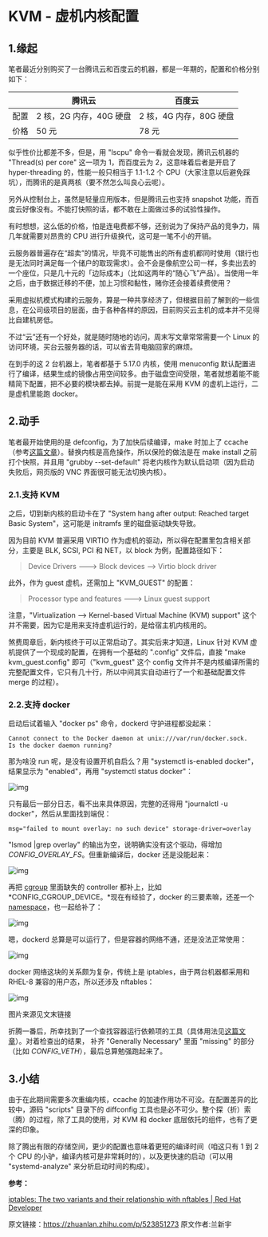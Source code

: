 # KVM - 虚机内核配置

## 1.缘起

笔者最近分别购买了一台腾讯云和百度云的机器，都是一年期的，配置和价格分别如下：

|      | 腾讯云                  | 百度云                  |
| ---- | ----------------------- | ----------------------- |
| 配置 | 2 核，2G 内存，40G 硬盘 | 2 核，4G 内存，80G 硬盘 |
| 价格 | 50 元                   | 78 元                   |

似乎性价比都差不多，但是，用 "lscpu" 命令一看就会发现，腾讯云机器的 "Thread(s) per core" 这一项为 1，而百度云为 2，这意味着后者是开启了 hyper-threading 的，性能一般只相当于 1.1-1.2 个 CPU（大家注意以后避免踩坑），而腾讯的是真两核（要不然怎么叫良心云呢）。

另外从控制台上，虽然是轻量应用版本，但是腾讯云也支持 snapshot 功能，而百度云好像没有。不能打快照的话，都不敢在上面做过多的试验性操作。

有时想想，这么低的价格，怕是连电费都不够，还别说为了保持产品的竞争力，隔几年就需要对昂贵的 CPU 进行升级换代，这可是一笔不小的开销。

云服务器普遍存在“超卖”的情况，毕竟不可能售出的所有虚机都同时使用（银行也是无法同时满足每一个储户的取现需求）。会不会是像航空公司一样，多卖出去的一个座位，只是几十元的「边际成本」（比如这两年的“随心飞”产品）。当使用一年之后，由于数据迁移的不便，加上习惯和黏性，赌你还会接着续费使用？

采用虚拟机模式构建的云服务，算是一种共享经济了，但根据目前了解到的一些信息，在公司级项目的层面，由于各种各样的原因，目前购买云主机的成本并不见得比自建机房低。

不过“云”还有一个好处，就是随时随地的访问，周末写文章常常需要一个 Linux 的访问环境，买台云服务器的话，可以省去背电脑回家的麻烦。

在到手的这 2 台机器上，笔者都基于 5.17.0 内核，使用 menuconfig 默认配置进行了编译，结果生成的镜像占用空间较多。由于磁盘空间受限，笔者就想着能不能精简下配置，把不必要的模块都去掉。前提一是能在采用 KVM 的虚机上运行，二是虚机里能跑 docker。

## 2.动手

笔者最开始使用的是 defconfig，为了加快后续编译，make 时加上了 ccache（参考[这篇文章](https://link.zhihu.com/?target=http%3A//nickdesaulniers.github.io/blog/2018/06/02/speeding-up-linux-kernel-builds-with-ccache/)）。替换内核是高危操作，所以保险的做法是在 make install 之前打个快照，并且用 "grubby --set-default" 将老内核作为默认启动项（因为启动失败后，网页版的 VNC 界面很可能无法切换内核）。

### 2.1.支持 KVM

之后，切到新内核的启动卡在了 "System hang after output: Reached target Basic System"，这可能是 initramfs 里的磁盘驱动缺失导致。

因为目前 KVM 普遍采用 VIRTIO 作为虚机的驱动，所以得在配置里包含相关部分，主要是 BLK, SCSI, PCI 和 NET，以 block 为例，配置路径如下：

> Device Drivers ---> Block devices --> Virtio block driver

此外，作为 guest 虚机，还需加上 "KVM_GUEST" 的配置：

> Processor type and features ---> Linux guest support

注意，"Virtualization --> Kernel-based Virtual Machine (KVM) support" 这个并不需要，因为它是用来支持虚机运行的，是给宿主机内核用的。

煞费周章后，新内核终于可以正常启动了。其实后来才知道，Linux 针对 KVM 虚机提供了一个现成的配置，在拥有一个基础的 ".config" 文件后，直接 "make kvm_guest.config" 即可（"kvm_guest" 这个 config 文件并不是内核编译所需的完整配置文件，它只有几十行，所以中间其实自动进行了一个和基础配置文件 merge 的过程）。

### 2.2.支持 docker

启动后试着输入 "docker ps" 命令，dockerd 守护进程都没起来：

```python3
Cannot connect to the Docker daemon at unix:///var/run/docker.sock. 
Is the docker daemon running?
```

那为啥没 run 呢，是没有设置开机自启么？用 "systemctl is-enabled docker"，结果显示为 "enabled"，再用 "systemctl status docker"：

![img](https://pic1.zhimg.com/80/v2-059b90cfea072cd85ff8b349146a5a14_720w.webp)

只有最后一部分日志，看不出来具体原因，完整的还得用 "journalctl -u docker"，然后从里面找到端倪：

```python3
msg="failed to mount overlay: no such device" storage-driver=overlay
```

"lsmod |grep overlay" 的输出为空，说明确实没有这个驱动，得增加 *CONFIG_OVERLAY_FS*。但重新编译后，docker 还是没能起来：

![img](https://pic3.zhimg.com/80/v2-67f3cb3b8c0969625220b9fb768fc5c2_720w.webp)

再把 [cgroup](https://zhuanlan.zhihu.com/p/143253843) 里面缺失的 controller 都补上，比如 *CONFIG_CGROUP_DEVICE。*现在有经验了，docker 的三要素嘛，还差一个 [namespace](https://zhuanlan.zhihu.com/p/149886216)，也一起给补了：

![img](https://pic3.zhimg.com/80/v2-8360e0113527993ac9b5075db9bd4902_720w.webp)

嗯，dockerd 总算是可以运行了，但是容器的网络不通，还是没法正常使用：

![img](https://pic2.zhimg.com/80/v2-7c3223934b87989e59e4cd9365488c49_720w.webp)

docker 网络这块的关系颇为复杂，传统上是 iptables，由于两台机器都采用和 RHEL-8 兼容的用户态，所以还涉及 nftables：

![img](https://pic4.zhimg.com/80/v2-1f89affb1457c77eb348115a7f923e7f_720w.webp)

图片来源见文末链接

折腾一番后，所幸找到了一个查找容器运行依赖项的工具（具体用法见[这篇文章](https://link.zhihu.com/?target=https%3A//blog.hypriot.com/post/verify-kernel-container-compatibility/)）。对着检查出的结果， 补齐 "Generally Necessary" 里面 "missing" 的部分（比如 *CONFIG_VETH*），最后总算勉强跑起来了。

## 3.小结

由于在此期间需要多次重编内核，ccache 的加速作用功不可没。在配置差异的比较中，源码 "scripts" 目录下的 diffconfig 工具也是必不可少。整个探（折）索（腾）的过程，除了工具的使用，对 KVM 和 docker 底层依托的组件，也有了更深的印象。

除了腾出有限的存储空间，更少的配置也意味着更短的编译时间（咱这只有 1 到 2 个 CPU 的小驴，编译内核可是非常耗时的），以及更快速的启动（可以用 "systemd-analyze" 来分析启动时间的构成）。

**参考：**

[iptables: The two variants and their relationship with nftables | Red Hat Developer](https://link.zhihu.com/?target=https%3A//developers.redhat.com/blog/2020/08/18/iptables-the-two-variants-and-their-relationship-with-nftables%3Fsource%3Dsso%23using_iptables_nft)







原文链接：https://zhuanlan.zhihu.com/p/523851273 原文作者:兰新宇